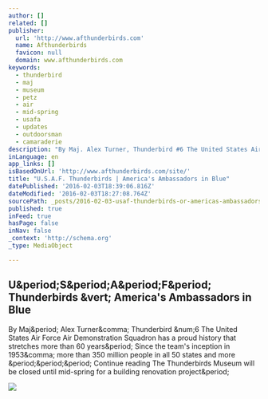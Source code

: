 ```yaml
---
author: []
related: []
publisher:
  url: 'http://www.afthunderbirds.com'
  name: Afthunderbirds
  favicon: null
  domain: www.afthunderbirds.com
keywords:
  - thunderbird
  - maj
  - museum
  - petz
  - air
  - mid-spring
  - usafa
  - updates
  - outdoorsman
  - camaraderie
description: "By Maj. Alex Turner, Thunderbird #6 The United States Air Force Air Demonstration Squadron has a proud history that stretches more than 60 years. Since the team's inception in 1953, more than 350 million people in all 50 states and more ... Continue reading The Thunderbirds Museum will be closed until mid-spring for a building renovation project."
inLanguage: en
app_links: []
isBasedOnUrl: 'http://www.afthunderbirds.com/site/'
title: "U.S.A.F. Thunderbirds | America's Ambassadors in Blue"
datePublished: '2016-02-03T18:39:06.816Z'
dateModified: '2016-02-03T18:27:08.764Z'
sourcePath: _posts/2016-02-03-usaf-thunderbirds-or-americas-ambassadors-in-blue.md
published: true
inFeed: true
hasPage: false
inNav: false
_context: 'http://schema.org'
_type: MediaObject

---
```

<article style=""><h1>U&amp;period;S&amp;period;A&amp;period;F&amp;period; Thunderbirds &amp;vert; America's Ambassadors in Blue</h1><p>By Maj&amp;period; Alex Turner&amp;comma; Thunderbird &amp;num;6 The United States Air Force Air Demonstration Squadron has a proud history that stretches more than 60 years&amp;period; Since the team's inception in 1953&amp;comma; more than 350 million people in all 50 states and more &amp;period;&amp;period;&amp;period; Continue reading The Thunderbirds Museum will be closed until mid-spring for a building renovation project&amp;period;</p><img src="http://afthunderbirds.com/site/wp-content/uploads/2016/02/Thunderbird-8.Still001-632x220.jpg" /></article>